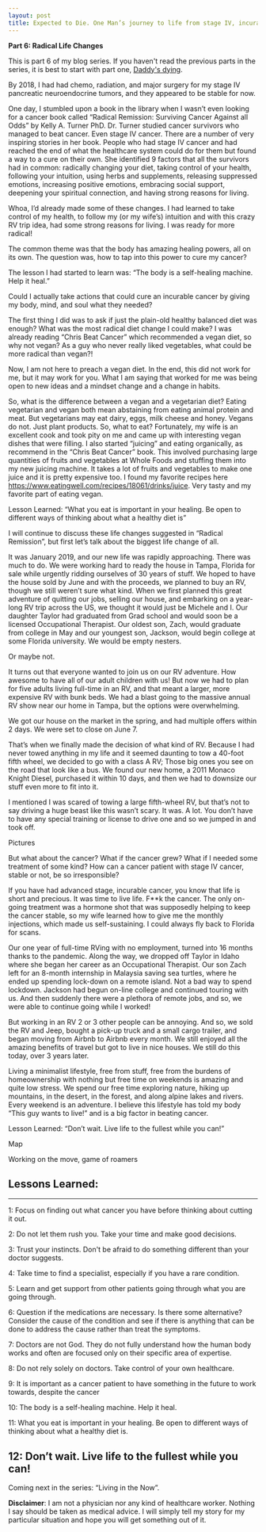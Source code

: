 ```yaml
---
layout: post
title: Expected to Die. One Man’s journey to life from stage IV, incurable cancer
---
```


**Part 6: Radical Life Changes** 

This is part 6 of my blog series.  If you haven't read the previous parts in the series, it is best to start with part one, [Daddy's dying](https://expectedtodie.com/expectedtodie-part1).

By 2018, I had had chemo, radiation, and major surgery for my stage IV pancreatic neuroendocrine tumors, and they appeared to be stable for now. 

One day, I stumbled upon a book in the library when I wasn’t even looking for a cancer book called “Radical Remission: Surviving Cancer Against all Odds” by Kelly A. Turner PhD.  Dr. Turner studied cancer survivors who managed to beat cancer.  Even stage IV cancer.  There are a number of very inspiring stories in her book.   People who had stage IV cancer and had reached the end of what the healthcare system could do for them but found a way to a cure on their own.  She identified 9 factors that all the survivors had in common: radically changing your diet, taking control of your health, following your intuition, using herbs and supplements, releasing suppressed emotions, increasing positive emotions, embracing social support, deepening your spiritual connection, and having strong reasons for living.   

Whoa, I’d already made some of these changes.  I had learned to take control of my health, to follow my (or my wife’s) intuition and with this crazy RV trip idea, had some strong reasons for living.   I was ready for more radical!

The common theme was that the body has amazing healing powers, all on its own.  The question was, how to tap into this power to cure my cancer?

The lesson I had started to learn was: “The body is a self-healing machine. Help it heal.”

Could I actually take actions that could cure an incurable cancer by giving my body, mind, and soul what they needed?

The first thing I did was to ask if just the plain-old healthy balanced diet was enough?  What was the most radical diet change I could make?  I was already reading “Chris Beat Cancer” which recommended a vegan diet, so why not vegan?  As a guy who never really liked vegetables, what could be more radical than vegan?!   

Now, I am not here to preach a vegan diet.  In the end, this did not work for me, but it may work for you.  What I am saying that worked for me was being open to new ideas and a mindset change and a change in habits.

So, what is the difference between a vegan and a vegetarian diet?   Eating vegetarian and vegan both mean abstaining from eating animal protein and meat.   But vegetarians may eat dairy, eggs, milk cheese and honey.   Vegans do not.   Just plant products.  So, what to eat?  Fortunately, my wife is an excellent cook and took pity on me and came up with interesting vegan dishes that were filling.    I also started “juicing” and eating organically, as recommend in the “Chris Beat Cancer” book.   This involved purchasing large quantities of fruits and vegetables at Whole Foods and stuffing them into my new juicing machine.  It takes a lot of fruits and vegetables to make one juice and it is pretty expensive too.   I found my favorite recipes here https://www.eatingwell.com/recipes/18061/drinks/juice.   Very tasty and my favorite part of eating vegan.

Lesson Learned: “What you eat is important in your healing. Be open to different ways of thinking about what a healthy diet is”

I will continue to discuss these life changes suggested in “Radical Remission”, but first let’s talk about the biggest life change of all.  

It was January 2019, and our new life was rapidly approaching. There was much to do. We were working hard to ready the house in Tampa, Florida for sale while urgently ridding ourselves of 30 years of stuff.   We hoped to have the house sold by June and with the proceeds, we planned to buy an RV, though we still weren’t sure what kind.  When we first planned this great adventure of quitting our jobs, selling our house, and embarking on a year-long RV trip across the US, we thought it would just be Michele and I.   Our daughter Taylor had graduated from Grad school and would soon be a licensed Occupational Therapist.  Our oldest son, Zach, would graduate from college in May and our youngest son, Jackson, would begin college at some Florida university.  We would be empty nesters.   

Or maybe not.

It turns out that everyone wanted to join us on our RV adventure.  How awesome to have all of our adult children with us!   But now we had to plan for five adults living full-time in an RV, and that meant a larger, more expensive RV with bunk beds.  We had a blast going to the massive annual RV show near our home in Tampa, but the options were overwhelming.

We got our house on the market in the spring, and had multiple offers within 2 days.  We were set to close on June 7.

That’s when we finally made the decision of what kind of RV.  Because I had never towed anything in my life and it seemed daunting to tow a 40-foot fifth wheel, we decided to go with a class A RV;  Those big ones you see on the road that look like a bus.   We found our new home, a 2011 Monaco Knight Diesel, purchased it within 10 days, and then we had to downsize our stuff even more to fit into it.  

I mentioned I was scared of towing a large fifth-wheel RV, but that’s not to say driving a huge beast like this wasn’t scary.  It was.  A lot.  You don’t have to have any special training or license to drive one and so we jumped in and took off.

Pictures

But what about the cancer? What if the cancer grew? What if I needed some treatment of some kind? How can a cancer patient with stage IV cancer, stable or not, be so irresponsible?

If you have had advanced stage, incurable cancer, you know that life is short and precious.  It was time to live life.  F**k the cancer.  The only on-going treatment was a hormone shot that was supposedly helping to keep the cancer stable, so my wife learned how to give me the monthly injections, which made us self-sustaining.  I could always fly back to Florida for scans. 

Our one year of full-time RVing with no employment, turned into 16 months thanks to the pandemic.  Along the way, we dropped off Taylor in Idaho where she began her career as an Occupational Therapist.  Our son Zach left for an 8-month internship in Malaysia saving sea turtles, where he ended up spending lock-down on a remote island.  Not a bad way to spend lockdown. Jackson had begun on-line college and continued touring with us.  And then suddenly there were a plethora of remote jobs, and so, we were able to continue going while I worked!

But working in an RV 2 or 3 other people can be annoying.  And so, we sold the RV and Jeep, bought a pick-up truck and a small cargo trailer, and began moving from Airbnb to Airbnb every month. We still enjoyed all the amazing benefits of travel but got to live in nice houses.   We still do this today, over 3 years later.

Living a minimalist lifestyle, free from stuff, free from the burdens of homeownership with nothing but free time on weekends is amazing and quite low stress. We spend our free time exploring nature, hiking up mountains, in the desert, in the forest, and along alpine lakes and rivers.   Every weekend is an adventure.  I believe this lifestyle has told my body “This guy wants to live!” and is a big factor in beating cancer.   

Lesson Learned: “Don’t wait.  Live life to the fullest while you can!”

Map

Working on the move, game of roamers


## Lessons Learned:

---

1: Focus on finding out what cancer you have before thinking about cutting it out.

2: Do not let them rush you.  Take your time and make good decisions.

3: Trust your instincts.  Don't be afraid to do something different than your doctor suggests.

4: Take time to find a specialist, especially if you have a rare condition.

5: Learn and get support from other patients going through what you are going through.

6: Question if the medications are necessary.  Is there some alternative? Consider the cause of the condition and see if there is anything that can be done to address the cause rather than treat the symptoms.

7: Doctors are not God.  They do not fully understand how the human body works and often are focused only on their specific area of expertise.

8: Do not rely solely on doctors.  Take control of your own healthcare.

9: It is important as a cancer patient to have something in the future to work towards, despite the cancer

10: The body is a self-healing machine. Help it heal.

11: What you eat is important in your healing. Be open to different ways of thinking about what a healthy diet is.

12: Don’t wait.  Live life to the fullest while you can!
---


Coming next in the series: “Living in the Now”.

**Disclaimer**: I am not a physician nor any kind of healthcare worker. Nothing I say should be taken as medical advice. I will simply tell my story for my particular situation and hope you will get something out of it.

